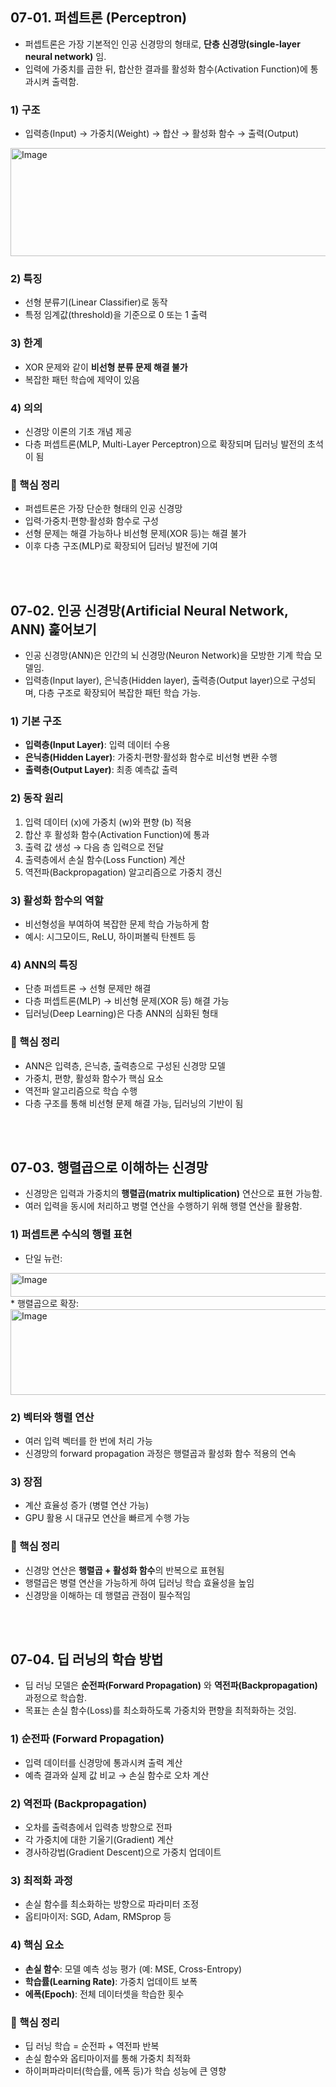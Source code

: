 ## 07-01. 퍼셉트론 (Perceptron)<br>

* 퍼셉트론은 가장 기본적인 인공 신경망의 형태로, **단층 신경망(single-layer neural network)** 임.
* 입력에 가중치를 곱한 뒤, 합산한 결과를 활성화 함수(Activation Function)에 통과시켜 출력함.

### 1) 구조

* 입력층(Input) → 가중치(Weight) → 합산 → 활성화 함수 → 출력(Output)
<img width="690" height="173" alt="Image" src="https://github.com/user-attachments/assets/faf2b37d-38c0-4c2a-856f-f97a7e2fc8c5" />

### 2) 특징

* 선형 분류기(Linear Classifier)로 동작
* 특정 임계값(threshold)을 기준으로 0 또는 1 출력

### 3) 한계

* XOR 문제와 같이 **비선형 분류 문제 해결 불가**
* 복잡한 패턴 학습에 제약이 있음

### 4) 의의

* 신경망 이론의 기초 개념 제공
* 다층 퍼셉트론(MLP, Multi-Layer Perceptron)으로 확장되며 딥러닝 발전의 초석이 됨

### 📌 핵심 정리

* 퍼셉트론은 가장 단순한 형태의 인공 신경망
* 입력·가중치·편향·활성화 함수로 구성
* 선형 문제는 해결 가능하나 비선형 문제(XOR 등)는 해결 불가
* 이후 다층 구조(MLP)로 확장되어 딥러닝 발전에 기여

<br><br>

## 07-02. 인공 신경망(Artificial Neural Network, ANN) 훑어보기<br>

* 인공 신경망(ANN)은 인간의 뇌 신경망(Neuron Network)을 모방한 기계 학습 모델임.
* 입력층(Input layer), 은닉층(Hidden layer), 출력층(Output layer)으로 구성되며, 다층 구조로 확장되어 복잡한 패턴 학습 가능.

### 1) 기본 구조

* **입력층(Input Layer)**: 입력 데이터 수용
* **은닉층(Hidden Layer)**: 가중치·편향·활성화 함수로 비선형 변환 수행
* **출력층(Output Layer)**: 최종 예측값 출력

### 2) 동작 원리

1. 입력 데이터 (x)에 가중치 (w)와 편향 (b) 적용
2. 합산 후 활성화 함수(Activation Function)에 통과
3. 출력 값 생성 → 다음 층 입력으로 전달
4. 출력층에서 손실 함수(Loss Function) 계산
5. 역전파(Backpropagation) 알고리즘으로 가중치 갱신

### 3) 활성화 함수의 역할

* 비선형성을 부여하여 복잡한 문제 학습 가능하게 함
* 예시: 시그모이드, ReLU, 하이퍼볼릭 탄젠트 등

### 4) ANN의 특징

* 단층 퍼셉트론 → 선형 문제만 해결
* 다층 퍼셉트론(MLP) → 비선형 문제(XOR 등) 해결 가능
* 딥러닝(Deep Learning)은 다층 ANN의 심화된 형태

### 📌 핵심 정리

* ANN은 입력층, 은닉층, 출력층으로 구성된 신경망 모델
* 가중치, 편향, 활성화 함수가 핵심 요소
* 역전파 알고리즘으로 학습 수행
* 다층 구조를 통해 비선형 문제 해결 가능, 딥러닝의 기반이 됨

<br><br>

## 07-03. 행렬곱으로 이해하는 신경망<br>

* 신경망은 입력과 가중치의 **행렬곱(matrix multiplication)** 연산으로 표현 가능함.
* 여러 입력을 동시에 처리하고 병렬 연산을 수행하기 위해 행렬 연산을 활용함.

### 1) 퍼셉트론 수식의 행렬 표현

* 단일 뉴런:
<img width="710" height="38" alt="Image" src="https://github.com/user-attachments/assets/52df55ee-631d-4761-a703-c376f4f16054" />
* 행렬곱으로 확장:
<img width="664" height="137" alt="Image" src="https://github.com/user-attachments/assets/e07a3f65-84fc-4c8d-ab47-02f7f1582354" />

### 2) 벡터와 행렬 연산

* 여러 입력 벡터를 한 번에 처리 가능
* 신경망의 forward propagation 과정은 행렬곱과 활성화 함수 적용의 연속

### 3) 장점

* 계산 효율성 증가 (병렬 연산 가능)
* GPU 활용 시 대규모 연산을 빠르게 수행 가능

### 📌 핵심 정리

* 신경망 연산은 **행렬곱 + 활성화 함수**의 반복으로 표현됨
* 행렬곱은 병렬 연산을 가능하게 하여 딥러닝 학습 효율성을 높임
* 신경망을 이해하는 데 행렬곱 관점이 필수적임

<br><br>

## 07-04. 딥 러닝의 학습 방법<br>

* 딥 러닝 모델은 **순전파(Forward Propagation)** 와 **역전파(Backpropagation)** 과정으로 학습함.
* 목표는 손실 함수(Loss)를 최소화하도록 가중치와 편향을 최적화하는 것임.

### 1) 순전파 (Forward Propagation)

* 입력 데이터를 신경망에 통과시켜 출력 계산
* 예측 결과와 실제 값 비교 → 손실 함수로 오차 계산

### 2) 역전파 (Backpropagation)

* 오차를 출력층에서 입력층 방향으로 전파
* 각 가중치에 대한 기울기(Gradient) 계산
* 경사하강법(Gradient Descent)으로 가중치 업데이트

### 3) 최적화 과정

* 손실 함수를 최소화하는 방향으로 파라미터 조정
* 옵티마이저: SGD, Adam, RMSprop 등

### 4) 핵심 요소

* **손실 함수**: 모델 예측 성능 평가 (예: MSE, Cross-Entropy)
* **학습률(Learning Rate)**: 가중치 업데이트 보폭
* **에폭(Epoch)**: 전체 데이터셋을 학습한 횟수

### 📌 핵심 정리

* 딥 러닝 학습 = 순전파 + 역전파 반복
* 손실 함수와 옵티마이저를 통해 가중치 최적화
* 하이퍼파라미터(학습률, 에폭 등)가 학습 성능에 큰 영향

<br><br>
